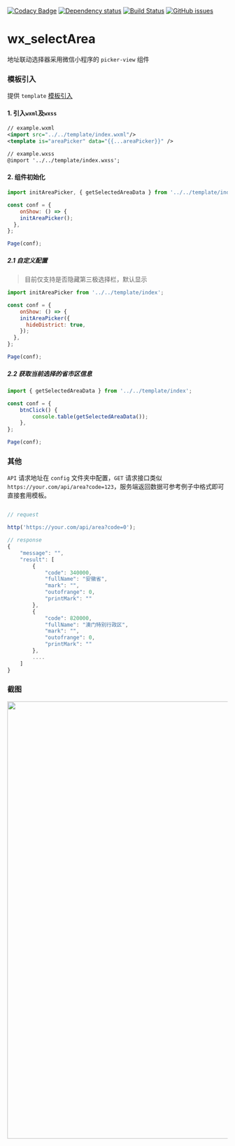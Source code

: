 [![Codacy Badge](https://api.codacy.com/project/badge/Grade/fb410b8b15b44a878ce67d5e4f893bea)](https://app.codacy.com/app/treadpit/wx_selectArea?utm_source=github.com&utm_medium=referral&utm_content=treadpit/wx_selectArea&utm_campaign=badger)
[![Dependency status](https://img.shields.io/david/treadpit/wx_selectArea.svg)](https://david-dm.org/treadpit/wx_selectArea)
[![Build Status](https://travis-ci.org/treadpit/wx_selectArea.svg?branch=master)](https://travis-ci.org/treadpit/wx_selectArea)
[![GitHub issues](https://img.shields.io/github/issues/treadpit/wx_selectArea.svg?style=flat-square)](https://github.com/treadpit/wx_selectArea/issues)

# wx_selectArea

地址联动选择器采用微信小程序的 `picker-view` 组件
### 模板引入

提供 `template` [模板引入](https://mp.weixin.qq.com/debug/wxadoc/dev/framework/view/wxml/template.html)

#### 1. 引入`wxml`及`wxss`
```xml
// example.wxml
<import src="../../template/index.wxml"/>
<template is="areaPicker" data="{{...areaPicker}}" />

// example.wxss
@import '../../template/index.wxss';
```
#### 2. 组件初始化

```js
import initAreaPicker, { getSelectedAreaData } from '../../template/index';

const conf = {
	onShow: () => {
    initAreaPicker();
  },
};

Page(conf);
```

##### 2.1 自定义配置

> 目前仅支持是否隐藏第三极选择栏，默认显示

```js
import initAreaPicker from '../../template/index';

const conf = {
	onShow: () => {
    initAreaPicker({
      hideDistrict: true,
    });
  },
};

Page(conf);
```

##### 2.2 获取当前选择的省市区信息

```js
import { getSelectedAreaData } from '../../template/index';

const conf = {
	btnClick() {
		console.table(getSelectedAreaData()); 
	},
};

Page(conf);
```
### 其他

`API` 请求地址在 `config` 文件夹中配置，`GET` 请求接口类似 `https://your.com/api/area?code=123`，服务端返回数据可参考例子中格式即可直接套用模板。

```js

// request

http('https://your.com/api/area?code=0');

// response
{
    "message": "",
    "result": [
        {
            "code": 340000,
            "fullName": "安徽省",
            "mark": "",
            "outofrange": 0,
            "printMark": ""
        },
        {
            "code": 820000,
            "fullName": "澳门特别行政区",
            "mark": "",
            "outofrange": 0,
            "printMark": ""
        },
        ....
    ]
}
```

### 截图

<img src="https://raw.githubusercontent.com/treadpit/wx_selectArea/develop/screenshot/devtool_screenshot.png" width="1000px">